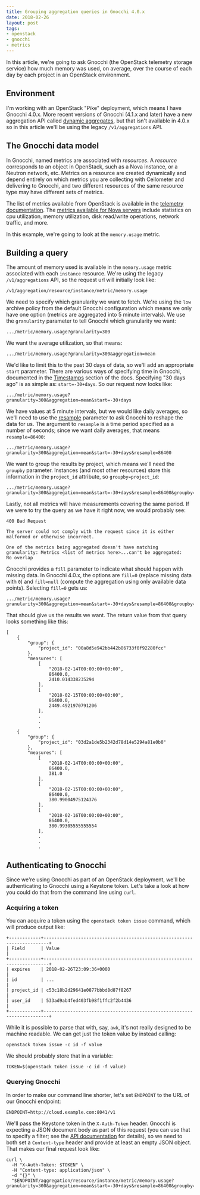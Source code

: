 ```yaml
---
title: Grouping aggregation queries in Gnocchi 4.0.x
date: 2018-02-26
layout: post
tags:
- openstack
- gnocchi
- metrics
---
```


In this article, we're going to ask Gnocchi (the OpenStack telemetry
storage service) how much memory was used, on average, over the course
of each day by each project in an OpenStack environment.

## Environment

I'm working with an OpenStack "Pike" deployment, which means I have
Gnocchi 4.0.x. More recent versions of Gnocchi (4.1.x and later) have
a new aggregation API called [dynamic aggregates][], but that isn't
available in 4.0.x so in this article we'll be using the legacy
`/v1/aggregations` API.

[dynamic aggregates]: https://gnocchi.xyz/rest.html#dynamic-aggregates

## The Gnocchi data model

In Gnocchi, named metrics are associated with *resources*. A
*resource* corresponds to an object in OpenStack, such as a Nova
instance, or a Neutron network, etc. Metrics on a resource are
created dynamically and depend entirely on which metrics you are
collecting with Ceilometer and delivering to Gnocchi, and two
different resources of the same resource type may have different sets
of metrics.

The list of metrics available from OpenStack is available in the
[telemetry documentation][metrics]. The [metrics available for Nova
servers][compute-metrics] include statistics on cpu utilization,
memory utilization, disk read/write operations, network traffic, and
more.

[metrics]: https://docs.openstack.org/ceilometer/latest/admin/telemetry-measurements.html
[compute-metrics]: https://docs.openstack.org/ceilometer/latest/admin/telemetry-measurements.html#openstack-compute

In this example, we're going to look at the `memory.usage` metric.

## Building a query

The amount of memory used is available in the `memory.usage` metric
associated with each `instance` resource. We're using the legacy
`/v1/aggregations` API, so the request url will initially look like:

    /v1/aggregation/resource/instance/metric/memory.usage

We need to specify which granularity we want to fetch. We're using
the `low` archive policy from the default Gnocchi configuration which
means we only have one option (metrics are aggregated into 5 minute
intervals). We use the `granularity` parameter to tell Gnocchi which
granularity we want:

    .../metric/memory.usage?granularity=300

We want the average utilization, so that means:

    .../metric/memory.usage?granularity=300&aggregation=mean

We'd like to limit this to the past 30 days of data, so we'll add an
appropriate `start` parameter. There are various ways of specifying
time in Gnocchi, documented in the [Timestamps][] section of the docs.
Specifying "30 days ago" is as simple as: `start=-30+days`. So our
request now looks like:

[timestamps]: https://gnocchi.xyz/rest.html#timestamp-format

    .../metric/memory.usage?granularity=300&aggregation=mean&start=-30+days

We have values at 5 minute intervals, but we would like daily
averages, so we'll need to use the [resample][] parameter to ask
Gnocchi to reshape the data for us. The argument to `resample` is a
time period specified as a number of seconds; since we want daily
averages, that means `resample=86400`:

[resample]: https://gnocchi.xyz/rest.html#resample

    .../metric/memory.usage?granularity=300&aggregation=mean&start=-30+days&resample=86400

We want to group the results by project, which means we'll need the
`groupby` parameter. Instances (and most other resources) store this
information in the `project_id` attribute, so `groupby=project_id`:

    .../metric/memory.usage?granularity=300&aggregation=mean&start=-30+days&resample=86400&groupby=project_id

Lastly, not all metrics will have measurements covering the same
period. If we were to try the query as we have it right now, we would
probably see:

    400 Bad Request

    The server could not comply with the request since it is either
    malformed or otherwise incorrect.

    One of the metrics being aggregated doesn't have matching
    granularity: Metrics <list of metrics here>...can't be aggregated:
    No overlap

Gnocchi provides a `fill` parameter to indicate what should happen
with missing data. In Gnocchi 4.0.x, the options are `fill=0`
(replace missing data with `0`) and `fill=null` (compute the
aggregation using only available data points). Selecting `fill=0` gets
us:

    .../metric/memory.usage?granularity=300&aggregation=mean&start=-30+days&resample=86400&groupby=project_id&fill=0

That should give us the results we want. The return value from that
query looks something like this:

    [
        {
            "group": {
                "project_id": "00a8d5e942bb442b86733f0f92280fcc"
            },
            "measures": [
                [
                    "2018-02-14T00:00:00+00:00",
                    86400.0,
                    2410.014338235294
                ],
                [
                    "2018-02-15T00:00:00+00:00",
                    86400.0,
                    2449.4921970791206
                ],
                .
                .
                .
        {
            "group": {
                "project_id": "03d2a1de5b2342d78d14e5294a81e0b0"
            },
            "measures": [
                [
                    "2018-02-14T00:00:00+00:00",
                    86400.0,
                    381.0
                ],
                [
                    "2018-02-15T00:00:00+00:00",
                    86400.0,
                    380.99004975124376
                ],
                [
                    "2018-02-16T00:00:00+00:00",
                    86400.0,
                    380.99305555555554
                ],
                .
                .
                .

## Authenticating to Gnocchi

Since we're using Gnocchi as part of an OpenStack deployment, we'll
be authenticating to Gnocchi using a Keystone token. Let's take a
look at how you could do that from the command line using `curl`.

### Acquiring a token

You can acquire a token using the `openstack token issue` command,
which will produce output like:

    +------------+------------------------------------------------------------------------+
    | Field      | Value                                                                  |
    +------------+------------------------------------------------------------------------+
    | expires    | 2018-02-26T23:09:36+0000                                               |
    | id         | ...                                                                    |
    | project_id | c53c18b2d29641e0877bbbd8d87f8267                                       |
    | user_id    | 533ad9ab4fed403fb98f1ffc2f2b4436                                       |
    +------------+------------------------------------------------------------------------+

While it is possible to parse that with, say, `awk`, it's not
really designed to be machine readable. We can get just the token
value by instead calling:

    openstack token issue -c id -f value

We should probably store that in a variable:

    TOKEN=$(openstack token issue -c id -f value)

### Querying Gnocchi

In order to make our command line shorter, let's set `ENDPOINT` to the
URL of our Gnocchi endpoint:

    ENDPOINT=http://cloud.example.com:8041/v1

We'll pass the Keystone token in the `X-Auth-Token` header. Gnocchi
is expecting a JSON document body as part of this request (you can use
that to specify a filter; see the [API documentation][] for details),
so we need to both set a `Content-type` header and provide at least an
empty JSON object. That makes our final request look like:

    curl \
      -H "X-Auth-Token: $TOKEN" \
      -H "Content-type: application/json" \
      -d "{}" \
      "$ENDPOINT/aggregation/resource/instance/metric/memory.usage?granularity=300&aggregation=mean&start=-30+days&resample=86400&groupby=project_id&fill=0"

[api documentation]: https://gnocchi.xyz/rest.html
